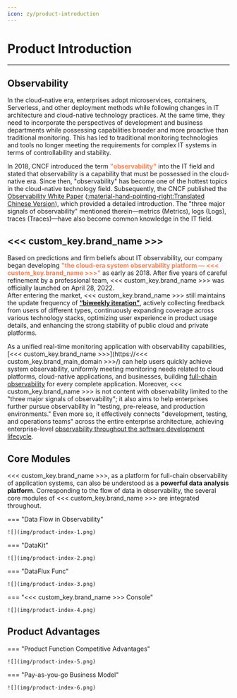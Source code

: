 ```yaml
---
icon: zy/product-introduction
---
```


# Product Introduction
---

## Observability

In the cloud-native era, enterprises adopt microservices, containers, Serverless, and other deployment methods while following changes in IT architecture and cloud-native technology practices. At the same time, they need to incorporate the perspectives of development and business departments while possessing capabilities broader and more proactive than traditional monitoring. This has led to traditional monitoring technologies and tools no longer meeting the requirements for complex IT systems in terms of controllability and stability.

In 2018, CNCF introduced the term <font color="coral">**"observability"**</font> into the IT field and stated that observability is a capability that must be possessed in the cloud-native era. Since then, "observability" has become one of the hottest topics in the cloud-native technology field. Subsequently, the CNCF published the [Observability White Paper](https://github.com/cncf/tag-observability/blob/main/whitepaper.md)
([:material-hand-pointing-right:Translated Chinese Version](https://github.com/chenmudu/tag-observability/blob/main/whitepaper-zh.md)), which provided a detailed introduction. The "three major signals of observability" mentioned therein—metrics (Metrics), logs (Logs), traces (Traces)—have also become common knowledge in the IT field.


## <<< custom_key.brand_name >>>

Based on predictions and firm beliefs about IT observability, our company began developing <font color="coral">**"the cloud-era system observability platform — <<< custom_key.brand_name >>>"**</font> as early as 2018. After five years of careful refinement by a professional team, <<< custom_key.brand_name >>> was officially launched on April 28, 2022.<br/>
After entering the market, <<< custom_key.brand_name >>> still maintains the update frequency of <font color="coral">**[“biweekly iteration”](../release-notes/index.md)**</font>, actively collecting feedback from users of different types, continuously expanding coverage across various technology stacks, optimizing user experience in product usage details, and enhancing the strong stability of public cloud and private platforms.

As a unified real-time monitoring application with observability capabilities, [<<< custom_key.brand_name >>>](https://<<< custom_key.brand_main_domain >>>/) can help users quickly achieve system observability, uniformly meeting monitoring needs related to cloud platforms, cloud-native applications, and businesses, building <u>full-chain observability</u> for every complete application. Moreover, <<< custom_key.brand_name >>> is not content with observability limited to the "three major signals of observability"; it also aims to help enterprises further pursue observability in "testing, pre-release, and production environments." Even more so, it effectively connects "development, testing, and operations teams" across the entire enterprise architecture, achieving enterprise-level <u>observability throughout the software development lifecycle</u>.


## Core Modules

<<< custom_key.brand_name >>>, as a platform for full-chain observability of application systems, can also be understood as a **powerful data analysis platform**. Corresponding to the flow of data in observability, the several core modules of <<< custom_key.brand_name >>> are integrated throughout.


<div class="grid" markdown>

=== "Data Flow in Observability"

    ![](img/product-index-1.png)

=== "DataKit"

    ![](img/product-index-2.png)

=== "DataFlux Func"

    ![](img/product-index-3.png)

=== "<<< custom_key.brand_name >>> Console"

    ![](img/product-index-4.png)


</div>



## Product Advantages


<div class="grid" markdown>

=== "Product Function Competitive Advantages"

    ![](img/product-index-5.png)

=== "Pay-as-you-go Business Model"

    ![](img/product-index-6.png)

</div>